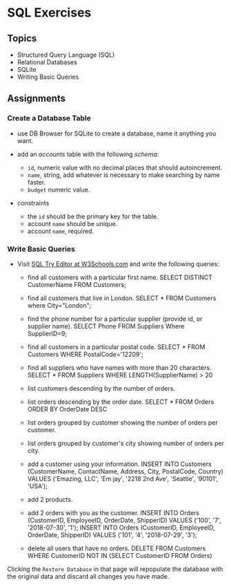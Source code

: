 # SQL Exercises

## Topics

- Structured Query Language (SQL)
- Relational Databases
- SQLite
- Writing Basic Queries

## Assignments

### Create a Database Table

- use DB Browser for SQLite to create a database, name it anything you want.
- add an _accounts_ table with the following _schema_:

  - `id`, numeric value with no decimal places that should autoincrement.
  - `name`, string, add whatever is necessary to make searching by name faster.
  - `budget` numeric value.

- constraints
  - the `id` should be the primary key for the table.
  - account `name` should be unique.
  - account `name`, required.

### Write Basic Queries

- Visit [SQL Try Editor at W3Schools.com](https://www.w3schools.com/Sql/tryit.asp?filename=trysql_select_top) and write the following queries:
  - find all customers with a particular first name.
 SELECT DISTINCT CustomerName FROM Customers;


  - find all customers that live in London.
  SELECT * FROM Customers where City="London";

  - find the phone number for a particular supplier (provide id, or supplier name).
  SELECT Phone FROM Suppliers Where SupplierID=9;

  - find all customers in a particular postal code.
  SELECT * FROM Customers WHERE PostalCode='12209';

  - find all suppliers who have names with more than 20 characters.
  SELECT * FROM Suppliers WHERE LENGTH(SupplierName) > 20

  - list customers descending by the number of orders.


  - list orders descending by the order date.
  SELECT * FROM Orders ORDER BY OrderDate DESC

  - list orders grouped by customer showing the number of orders per customer.


  - list orders grouped by customer's city showing number of orders per city.


  - add a customer using your information.
  INSERT INTO Customers (CustomerName, ContactName, Address, City, PostalCode, Country) VALUES ('Emazing, LLC', 'Em jay', '2218 2nd Ave', 'Seattle', '90101', 'USA');

  - add 2 products.


  - add 2 orders with you as the customer.
  INSERT INTO Orders (CustomerID, EmployeeID, OrderDate, ShipperID) VALUES ('100', '7', '2018-07-30', '1'); INSERT INTO Orders (CustomerID, EmployeeID, OrderDate, ShipperID) VALUES ('101', '4', '2018-07-29', '3');

  - delete all users that have no orders.
  DELETE FROM Customers WHERE CustomerID NOT IN (SELECT CustomerID FROM Orders)


Clicking the `Restore Database` in that page will repopulate the database with the original data and discard all changes you have made.
